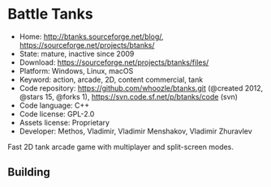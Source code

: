 # Battle Tanks

- Home: http://btanks.sourceforge.net/blog/, https://sourceforge.net/projects/btanks/
- State: mature, inactive since 2009
- Download: https://sourceforge.net/projects/btanks/files/
- Platform: Windows, Linux, macOS
- Keyword: action, arcade, 2D, content commercial, tank
- Code repository: https://github.com/whoozle/btanks.git (@created 2012, @stars 15, @forks 1), https://svn.code.sf.net/p/btanks/code (svn)
- Code language: C++
- Code license: GPL-2.0
- Assets license: Proprietary
- Developer: Methos, Vladimir, Vladimir Menshakov, Vladimir Zhuravlev

Fast 2D tank arcade game with multiplayer and split-screen modes.

## Building


